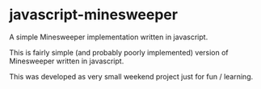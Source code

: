 # javascript-minesweeper
A simple Minesweeper implementation written in javascript.

This is fairly simple (and probably poorly implemented) version of Minesweeper written in javascript.

This was developed as very small weekend project just for fun / learning.
